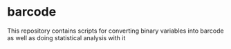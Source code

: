 # barcode
This repository contains scripts for converting binary variables into barcode as well as doing statistical analysis with it
